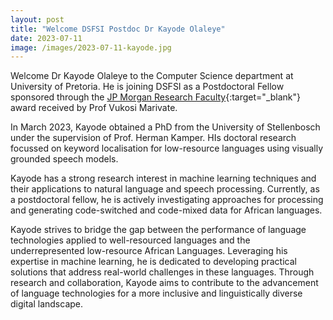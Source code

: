 ```yaml
---
layout: post
title: "Welcome DSFSI Postdoc Dr Kayode Olaleye"
date: 2023-07-11
image: /images/2023-07-11-kayode.jpg
---
```


Welcome Dr Kayode Olaleye to the Computer Science department at University of Pretoria. He is joining  DSFSI as a Postdoctoral Fellow sponsored through the [JP Morgan Research Faculty](https://www.jpmorgan.com/technology/artificial-intelligence/research-awards/faculty-research-awards-2022){:target="_blank"} award received by Prof Vukosi Marivate. 


In March 2023, Kayode obtained a PhD from the University of Stellenbosch under the supervision of Prof. Herman Kamper. HIs doctoral research focussed on keyword localisation for low-resource languages using visually grounded speech models.

Kayode has a strong research interest in machine learning techniques and their applications to natural language and speech processing. Currently, as a postdoctoral fellow, he is actively investigating approaches for processing and generating code-switched and code-mixed data for African languages.

Kayode strives to bridge the gap between the performance of language technologies applied to well-resourced languages and the underrepresented low-resource African Languages. Leveraging his expertise in machine learning, he is dedicated to developing practical solutions that address real-world challenges in these languages. Through research and collaboration, Kayode aims to contribute to the advancement of language technologies for a more inclusive and linguistically diverse digital landscape.
